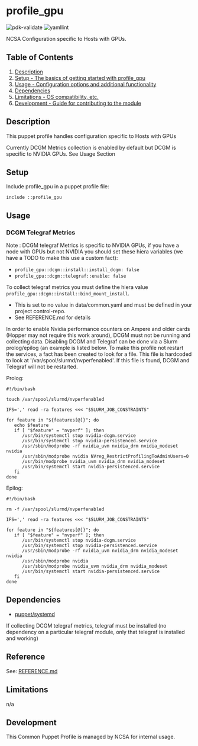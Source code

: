 # profile_gpu

![pdk-validate](https://github.com/ncsa/puppet-profile_gpu/workflows/pdk-validate/badge.svg)
![yamllint](https://github.com/ncsa/puppet-profile_gpu/workflows/yamllint/badge.svg)

NCSA Configuration specific to Hosts with GPUs.

## Table of Contents

1. [Description](#description)
1. [Setup - The basics of getting started with profile_gpu](#setup)
1. [Usage - Configuration options and additional functionality](#usage)
1. [Dependencies](#dependencies)
1. [Limitations - OS compatibility, etc.](#limitations)
1. [Development - Guide for contributing to the module](#development)

## Description

This puppet profile handles configuration specific to Hosts with GPUs

Currently DCGM Metrics collection is enabled by default but DCGM is specific to NVIDIA GPUs. See Usage Section

## Setup

Include profile_gpu in a puppet profile file:
```
include ::profile_gpu
```

## Usage

### DCGM Telegraf Metrics

Note : DCGM telegraf Metrics is specific to NVIDIA GPUs, if you have a node with GPUs but not NVIDIA you should
set these hiera variables (we have a TODO to make this use a custom fact):

- `profile_gpu::dcgm::install::install_dcgm: false`
- `profile_gpu::dcgm::telegraf::enable: false`

To collect telegraf metrics you must define the hiera value `profile_gpu::dcgm::install::bind_mount_install`.

- This is set to no value in data/common.yaml and must be defined in your project control-repo.
- See REFERENCE.md for details

In order to enable Nvidia performance counters on Ampere and older cards (Hopper may not require this work around), DCGM must not be running and collecting data. Disabling DCGM and Telegraf can be done via a Slurm prolog/epilog (an example is listed below. To make this profile not restart the services, a fact has been created to look for a file. This file is hardcoded to look at '/var/spool/slurmd/nvperfenabled'. If this file is found, DCGM and Telegraf will not be restarted.

Prolog:

```
#!/bin/bash

touch /var/spool/slurmd/nvperfenabled

IFS=',' read -ra features <<< "$SLURM_JOB_CONSTRAINTS"

for feature in "${features[@]}"; do
   echo $feature
   if [ "$feature" = "nvperf" ]; then
      /usr/bin/systemctl stop nvidia-dcgm.service
      /usr/bin/systemctl stop nvidia-persistenced.service
      /usr/sbin/modprobe -rf nvidia_uvm nvidia_drm nvidia_modeset nvidia
      /usr/sbin/modprobe nvidia NVreg_RestrictProfilingToAdminUsers=0
      /usr/bin/modprobe nvidia_uvm nvidia_drm nvidia_modeset
      /usr/bin/systemctl start nvidia-persistenced.service
   fi
done
```

Epilog:

```
#!/bin/bash

rm -f /var/spool/slurmd/nvperfenabled

IFS=',' read -ra features <<< "$SLURM_JOB_CONSTRAINTS"

for feature in "${features[@]}"; do
   if [ "$feature" = "nvperf" ]; then
      /usr/bin/systemctl stop nvidia-dcgm.service
      /usr/bin/systemctl stop nvidia-persistenced.service
      /usr/sbin/modprobe -rf nvidia_uvm nvidia_drm nvidia_modeset nvidia
      /usr/sbin/modprobe nvidia
      /usr/sbin/modprobe nvidia_uvm nvidia_drm nvidia_modeset
      /usr/bin/systemctl start nvidia-persistenced.service
   fi
done
```

## Dependencies

- [puppet/systemd](https://forge.puppet.com/modules/puppet/systemd)

If collecting DCGM telegraf metrics, telegraf must be installed (no dependency on a particular telegraf module, only that telegraf is installed and working)

## Reference

See: [REFERENCE.md](REFERENCE.md)

## Limitations

n/a

## Development

This Common Puppet Profile is managed by NCSA for internal usage.
